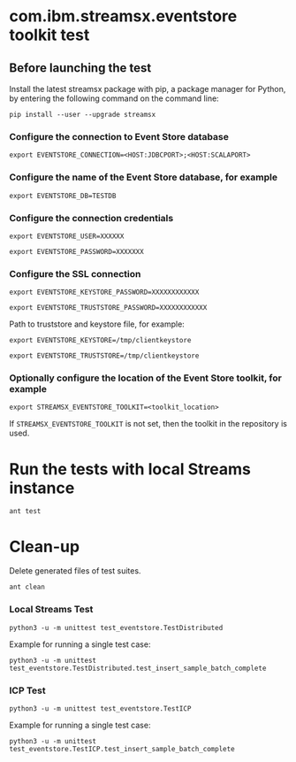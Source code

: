 # com.ibm.streamsx.eventstore toolkit test

## Before launching the test

Install the latest streamsx package with pip, a package manager for Python, by entering the following command on the command line:

    pip install --user --upgrade streamsx


### Configure the connection to Event Store database

    export EVENTSTORE_CONNECTION=<HOST:JDBCPORT>;<HOST:SCALAPORT>

### Configure the name of the Event Store database, for example

    export EVENTSTORE_DB=TESTDB

### Configure the connection credentials

    export EVENTSTORE_USER=XXXXXX

    export EVENTSTORE_PASSWORD=XXXXXXX

### Configure the SSL connection

    export EVENTSTORE_KEYSTORE_PASSWORD=XXXXXXXXXXXX

    export EVENTSTORE_TRUSTSTORE_PASSWORD=XXXXXXXXXXXX

Path to truststore and keystore file, for example:

    export EVENTSTORE_KEYSTORE=/tmp/clientkeystore

    export EVENTSTORE_TRUSTSTORE=/tmp/clientkeystore


### Optionally configure the location of the Event Store toolkit, for example

    export STREAMSX_EVENTSTORE_TOOLKIT=<toolkit_location>

If `STREAMSX_EVENTSTORE_TOOLKIT` is not set, then the toolkit in the repository is used.

# Run the tests with local Streams instance
```
ant test
```

# Clean-up

Delete generated files of test suites.
```
ant clean
```

### Local Streams Test

    python3 -u -m unittest test_eventstore.TestDistributed

Example for running a single test case:

    python3 -u -m unittest test_eventstore.TestDistributed.test_insert_sample_batch_complete


### ICP Test

    python3 -u -m unittest test_eventstore.TestICP

Example for running a single test case:

    python3 -u -m unittest test_eventstore.TestICP.test_insert_sample_batch_complete



